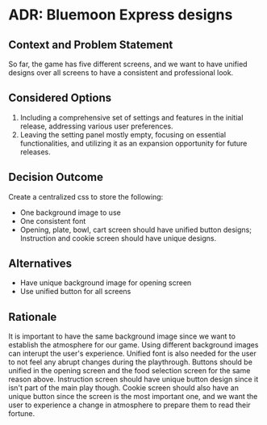# ADR: Bluemoon Express designs

## Context and Problem Statement

So far, the game has five different screens, and we want to have unified designs over all screens to have a consistent and professional look.

## Considered Options

1. Including a comprehensive set of settings and features in the initial release, addressing various user preferences.
2. Leaving the setting panel mostly empty, focusing on essential functionalities, and utilizing it as an expansion opportunity for future releases.

## Decision Outcome

Create a centralized css to store the following:
- One background image to use
- One consistent font
- Opening, plate, bowl, cart screen should have unified button designs; Instruction and cookie screen should have unique designs.

## Alternatives

- Have unique background image for opening screen
- Use unified button for all screens

## Rationale

It is important to have the same background image since we want to establish the atmosphere for our game. Using different background images can interupt the user's experience.
Unified font is also needed for the user to not feel any abrupt changes during the playthrough.
Buttons should be unified in the opening screen and the food selection screen for the same reason above. Instruction screen should have unique button design since it isn't part of the main play though.
Cookie screen should also have an unique button since the screen is the most important one, and we want the user to experience a change in atmosphere to prepare them to read their fortune.
